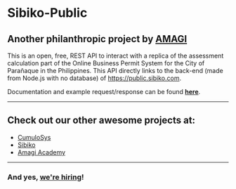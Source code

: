 # Sibiko-Public

## Another philanthropic project by [AMAGI](http://amagi.io)

This is an open, free, REST API to interact with a replica of the assessment calculation part of the Online Business Permit System for the City of Parañaque in the Philippines. This API directly links to the back-end (made from Node.js with no database) of https://public.sibiko.com.

Documentation and example request/response can be found [**here**](https://docs.google.com/document/d/12MSNob5waLtA6okVrrx-03eaybMnvkJvFXO5JsixXLk/edit?usp=sharing).

---

## Check out our other awesome projects at:
- [CumuloSys](https://www.cumulosys.com)
- [Sibiko](https://pque.sibiko.com)
- [Amagi Academy](http://amagiacademy.com)

---

### And yes, [we're hiring](http://amagi.io/careers)!
